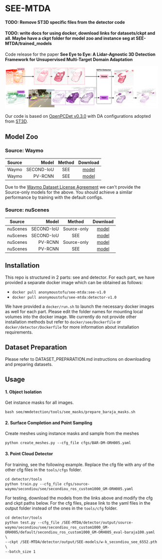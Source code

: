 # SEE-MTDA

#### TODO: Remove ST3D specific files from the detector code
#### TODO: write docs for using docker, download links for datasets/ckpt and all. Maybe have a ckpt folder for model zoo and instance seg at SEE-MTDA/trained_models


Code release for the paper **See Eye to Eye: A Lidar-Agnostic 3D Detection Framework for Unsupervised Multi-Target Domain Adaptation**

![pipeline](./docs/pipeline.png)

Our code is based on [OpenPCDet v0.3.0](https://github.com/open-mmlab/OpenPCDet/tree/v0.3.0) with DA configurations adopted from [ST3D](https://github.com/CVMI-Lab/ST3D). 

## Model Zoo

### Source: Waymo
| Source | Model | Method | Download | 
|--------|------:|:------:|:--------:|
| Waymo | SECOND-IoU | SEE | [model](https://drive.google.com/file/d/1AP436Sq8XKM6sU8MchHgUKTKKgVavvQl/view?usp=sharing) |
| Waymo | PV-RCNN | SEE | [model](https://drive.google.com/file/d/1oaRA-LZelDKfU8eFii_h6VYeoYnXjAix/view?usp=sharing) |

Due to the [Waymo Dataset License Agreement](https://waymo.com/open/terms/) we can't provide the Source-only models for the above. You should achieve a similar performance by training with the default configs. 

### Source: nuScenes
| Source | Model | Method | Download | 
|--------|------:|:------:|:--------:|
| nuScenes | SECOND-IoU | Source-only | [model](https://drive.google.com/file/d/1ZDJqBWJzM-cfCYj_nrtRMNSXauv5enUz/view?usp=sharing) | 
| nuScenes | SECOND-IoU | SEE | [model](https://drive.google.com/file/d/1NkjttovNoNvktSFwJu-RCc6Qv4ErRsTf/view?usp=sharing) |
| nuScenes | PV-RCNN | Source-only | [model](https://drive.google.com/file/d/1vDEErtKlRWdmDM0bqaQhq9iQApR0Hl6C/view?usp=sharing) | 
| nuScenes | PV-RCNN | SEE | [model](https://drive.google.com/file/d/1NBBClCyapwf5vEds_XDGJqUV68RpIwJx/view?usp=sharing) |

## Installation
This repo is structured in 2 parts: see and detector. For each part, we have provided a separate docker image which can be obtained as follows:
- `docker pull anonymoustofu/see-mtda:see-v1.0`
- `docker pull anonymoustofu/see-mtda:detector-v1.0`

We have provided a `docker/run.sh` to launch the necessary docker images as well for each part. Please edit the folder names for mounting local volumes into the docker image. We currently do not provide other installation methods but refer to `docker/see/Dockerfile` or `docker/detector/Dockerfile` for more information about installation requirements. 

## Dataset Preparation
Please refer to DATASET_PREPARATION.md instructions on downloading and preparing datasets. 

## Usage

#### 1. Object Isolation
Get instance masks for all images. 
```
bash see/mmdetection/tools/see_masks/prepare_baraja_masks.sh
```

#### 2. Surface Completion and Point Sampling
Create meshes using instance masks and sample from the meshes
```
python create_meshes.py --cfg_file cfgs/BAR-DM-ORH005.yaml
```

#### 3. Point Cloud Detector 
For training, see the following example. Replace the cfg file with any of the other cfg files in the `tools/cfgs` folder. 
```
cd detector/tools
python train.py --cfg_file cfgs/source-waymo/secondiou/see/secondiou_ros_custom1000_GM-ORH005.yaml
```

For testing, download the models from the links above and modify the cfg and ckpt paths below. For the cfg files, please link to the yaml files in the output folder instead of the ones in the `tools/cfg` folder. 
```
cd detector/tools
python test.py --cfg_file /SEE-MTDA/detector/output/source-waymo/secondiou/see/secondiou_ros_custom1000_GM-ORH005/default/secondiou_ros_custom1000_GM-ORH005_eval-baraja100.yaml \
--ckpt /SEE-MTDA/detector/output/SEE-models/w-k_secondiou_see_6552.pth \
--batch_size 1
```
